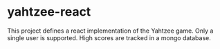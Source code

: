 # yahtzee-react

This project defines a react implementation of the Yahtzee game.  Only a single user is supported.
High scores are tracked in a mongo database.